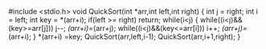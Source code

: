 #include <stdio.h>
void QuickSort(int *arr,int left,int right)
{
int j = right;
int i = left;
int key = *(arr+i);
if(left >= right)
	return;
while(i<j)
{
while((i<j)&& (key>=arr[j]))
	j--;
*(arr+i)=*(arr+j);
while((i<j)&&(key<=arr[i]))
	i++;
*(arr+j)=*(arr+i);
}
*(arr+i) =key;
QuickSort(arr,left,i-1);
QuickSort(arr,i+1,right);
}
